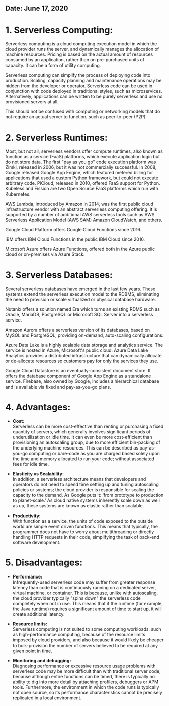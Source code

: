 ## Date: June 17, 2020

# 1. Serverless Computing: 
Serverless computing is a cloud computing execution model in which the cloud provider runs the server, and dynamically manages the allocation of machine resources. Pricing is based on the actual amount of resources consumed by an application, rather than on pre-purchased units of capacity. It can be a form of utility computing.

Serverless computing can simplify the process of deploying code into production. Scaling, capacity planning and maintenance operations may be hidden from the developer or operator. Serverless code can be used in conjunction with code deployed in traditional styles, such as microservices. Alternatively, applications can be written to be purely serverless and use no provisioned servers at all.

This should not be confused with computing or networking models that do not require an actual server to function, such as peer-to-peer (P2P).

# 2. Serverless Runtimes: 
Most, but not all, serverless vendors offer compute runtimes, also known as function as a service (FaaS) platforms, which execute application logic but do not store data. The first "pay as you go" code execution platform was Zimki, released in 2006, but it was not commercially successful. In 2008, Google released Google App Engine, which featured metered billing for applications that used a custom Python framework, but could not execute arbitrary code. PiCloud, released in 2010, offered FaaS support for Python. 
Kubeless and Fission are two Open Source FaaS platforms which run with Kubernetes.

AWS Lambda, introduced by Amazon in 2014, was the first public cloud infrastructure vendor with an abstract serverless computing offering. It is supported by a number of additional AWS serverless tools such as AWS Serverless Application Model (AWS SAM) Amazon CloudWatch, and others.


Google Cloud Platform offers Google Cloud Functions since 2016.

IBM offers IBM Cloud Functions in the public IBM Cloud since 2016.

Microsoft Azure offers Azure Functions, offered both in the Azure public cloud or on-premises via Azure Stack. 

# 3. Serverless Databases: 
Several serverless databases have emerged in the last few years. These systems extend the serverless execution model to the RDBMS, eliminating the need to provision or scale virtualized or physical database hardware.

Nutanix offers a solution named Era which turns an existing RDMS such as Oracle, MariaDB, PostgreSQL or Microsoft SQL Server into a serverless service.

Amazon Aurora offers a serverless version of its databases, based on MySQL and PostgreSQL, providing on-demand, auto-scaling configurations.

Azure Data Lake is a highly scalable data storage and analytics service. The service is hosted in Azure, Microsoft's public cloud. Azure Data Lake Analytics provides a distributed infrastructure that can dynamically allocate or de-allocate resources so customers pay for only the services they use.

Google Cloud Datastore is an eventually-consistent document store. It offers the database component of Google App Engine as a standalone service. Firebase, also owned by Google, includes a hierarchical database and is available via fixed and pay-as-you-go plans.

# 4. Advantages: 
- **Cost:**  
Serverless can be more cost-effective than renting or purchasing a fixed quantity of servers, which generally involves significant periods of underutilization or idle time. It can even be more cost-efficient than provisioning an autoscaling group, due to more efficient bin-packing of the underlying machine resources.
This can be described as pay-as-you-go computing or bare-code as you are charged based solely upon the time and memory allocated to run your code; without associated fees for idle time.

- **Elasticity vs Scalability:**   
In addition, a serverless architecture means that developers and operators do not need to spend time setting up and tuning autoscaling policies or systems; the cloud provider is responsible for scaling the capacity to the demand. As Google puts it: ‘from prototype to production to planet-scale.’
As cloud native systems inherently scale down as well as up, these systems are known as elastic rather than scalable.

- **Productivity:**  
With function as a service, the units of code exposed to the outside world are simple event driven functions. This means that typically, the programmer does not have to worry about multithreading or directly handling HTTP requests in their code, simplifying the task of back-end software development.

# 5. Disadvantages:  
- **Performance:**  
Infrequently-used serverless code may suffer from greater response latency than code that is continuously running on a dedicated server, virtual machine, or container. This is because, unlike with autoscaling, the cloud provider typically "spins down" the serverless code completely when not in use. This means that if the runtime (for example, the Java runtime) requires a significant amount of time to start up, it will create additional latency. 

- **Resource limits:**  
Serverless computing is not suited to some computing workloads, such as high-performance computing, because of the resource limits imposed by cloud providers, and also because it would likely be cheaper to bulk-provision the number of servers believed to be required at any given point in time. 

- **Monitoring and debugging:**  
Diagnosing performance or excessive resource usage problems with serverless code may be more difficult than with traditional server code, because although entire functions can be timed, there is typically no ability to dig into more detail by attaching profilers, debuggers or APM tools. Furthermore, the environment in which the code runs is typically not open source, so its performance characteristics cannot be precisely replicated in a local environment.






